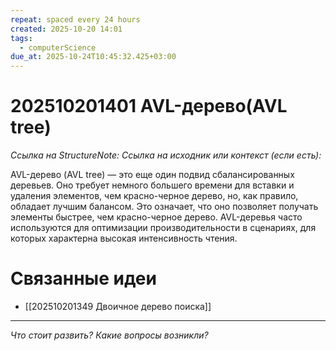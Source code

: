 ```yaml
---
repeat: spaced every 24 hours
created: 2025-10-20 14:01
tags:
  - computerScience
due_at: 2025-10-24T10:45:32.425+03:00
---
```

# 202510201401 AVL-дерево(AVL tree)

*Ссылка на StructureNote:*
*Ссылка на исходник или контекст (если есть):*

AVL-дерево (AVL tree) — это еще один подвид сбалансированных деревьев. Оно требует немного большего времени для вставки и удаления элементов, чем красно-черное дерево, но, как правило, обладает лучшим балансом. Это означает, что оно позволяет получать элементы быстрее, чем красно-черное дерево. AVL-деревья часто используются для оптимизации производительности в сценариях, для которых характерна высокая интенсивность чтения.

# Связанные идеи

- [[202510201349 Двоичное дерево поиска]]

---

*Что стоит развить? Какие вопросы возникли?*
